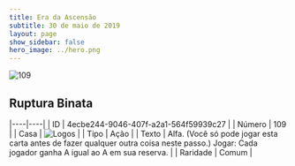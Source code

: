 ```yaml
---
title: Era da Ascensão
subtitle: 30 de maio de 2019
layout: page
show_sidebar: false
hero_image: ../hero.png
---
```


![109](https://cdn.keyforgegame.com/media/card_front/pt/435_109_8JQVW9QFWQP6_pt.png)

## Ruptura Binata

|----|----|
| ID | 4ecbe244-9046-407f-a2a1-564f59939c27 |
| Número | 109 |
| Casa | ![Logos](https://archonarcana.com/images/thumb/c/ce/Logos.png/22px-Logos.png "Logos") |
| Tipo | Ação |
| Texto | Alfa. (Você só pode jogar esta carta antes de fazer qualquer outra coisa neste passo.) Jogar: Cada jogador ganha A igual ao A em sua reserva. |
| Raridade | Comum |
